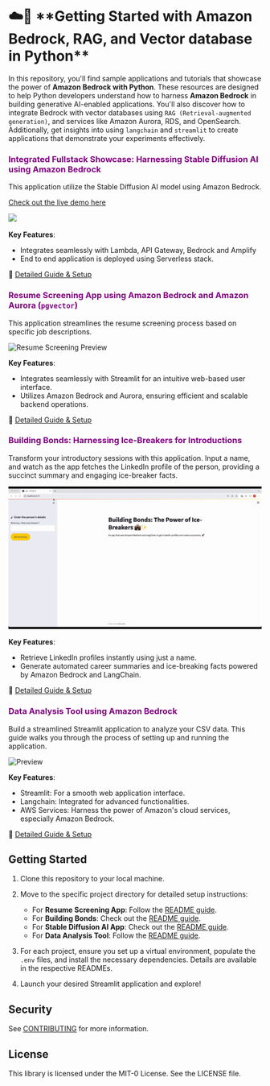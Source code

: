<p align="center">
  <h1>☁️🐍 **Getting Started with Amazon Bedrock, RAG, and Vector database in Python**</h1>
</p>


In this repository, you'll find sample applications and tutorials that showcase the power of **Amazon Bedrock with Python**. These resources are designed to help Python developers understand how to harness **Amazon Bedrock** in building generative AI-enabled applications. You'll also discover how to integrate Bedrock with vector databases using `RAG (Retrieval-augmented generation)`, and services like Amazon Aurora, RDS, and OpenSearch. Additionally, get insights into using `langchain` and `streamlit` to create applications that demonstrate your experiments effectively.

### <span style="color:purple">Integrated Fullstack Showcase: Harnessing Stable Diffusion AI using Amazon Bedrock</span>

This application utilize the Stable Diffusion AI model using Amazon Bedrock. 

[Check out the live demo here](https://main.d1zbstr6nltjhw.amplifyapp.com/)

![](image-generation-node-js-app/img/img-gen.gif)

**Key Features**:
- Integrates seamlessly with Lambda, API Gateway, Bedrock and Amplify
- End to end application is deployed using Serverless stack.

📖 [Detailed Guide & Setup](image-generation-node-js-app//README.md)

### <span style="color:purple">Resume Screening App using Amazon Bedrock and Amazon Aurora (`pgvector`)</span>

This application streamlines the resume screening process based on specific job descriptions. 

![Resume Screening Preview](resume-screening-app/Resume-Screener.gif)

**Key Features**:
- Integrates seamlessly with Streamlit for an intuitive web-based user interface.
- Utilizes Amazon Bedrock and Aurora, ensuring efficient and scalable backend operations.

📖 [Detailed Guide & Setup](resume-screening-app/README.md)

### <span style="color:purple">Building Bonds: Harnessing Ice-Breakers for Introductions</span>

Transform your introductory sessions with this application. Input a name, and watch as the app fetches the LinkedIn profile of the person, providing a succinct summary and engaging ice-breaker facts. 

![Building Bonds Preview](building-bonds/boundbuilding.gif)

**Key Features**:
- Retrieve LinkedIn profiles instantly using just a name.
- Generate automated career summaries and ice-breaking facts powered by Amazon Bedrock and LangChain.

📖 [Detailed Guide & Setup](building-bonds/README.md)

### <span style="color:purple">Data Analysis Tool using Amazon Bedrock</span>

Build a streamlined Streamlit application to analyze your CSV data. This guide walks you through the process of setting up and running the application.

![Preview](data-analysis-tool/da.gif)

**Key Features**:
- Streamlit: For a smooth web application interface.
- Langchain: Integrated for advanced functionalities.
- AWS Services: Harness the power of Amazon's cloud services, especially Amazon Bedrock.

📖 [Detailed Guide & Setup](data-analysis-tool/README.md)

## **Getting Started** 

1. Clone this repository to your local machine.

2. Move to the specific project directory for detailed setup instructions:
    - For **Resume Screening App**: Follow the [README guide](resume-screening-app/README.md).
    - For **Building Bonds**: Check out the [README guide](building-bonds/README.md).
    - For **Stable Diffusion AI App**: Check out the [README guide](image-generation-node-js-app/README.md).
    - For **Data Analysis Tool**: Follow the [README guide](llm-rag-vectordb-python/data-analysis-tool/README.md).

3. For each project, ensure you set up a virtual environment, populate the `.env` files, and install the necessary dependencies. Details are available in the respective READMEs.

4. Launch your desired Streamlit application and explore!

## **Security**

See [CONTRIBUTING](CONTRIBUTING.md#security-issue-notifications) for more information.

## **License**

This library is licensed under the MIT-0 License. See the LICENSE file.

